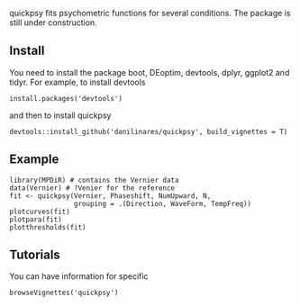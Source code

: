 <!-- README.md is generated from README.Rmd. Please edit that file -->



quickpsy fits psychometric functions for several conditions. The package is still under construction.

Install
-------

You need to install the package boot, DEoptim, devtools, dplyr, ggplot2 and tidyr. For example, to install devtools

``` {.r}
install.packages('devtools')
```

and then to install quickpsy

``` {.r}
devtools::install_github('danilinares/quickpsy', build_vignettes = T)
```

Example
-------

``` {.r}
library(MPDiR) # contains the Vernier data
data(Vernier) # ?Venier for the reference
fit <- quickpsy(Vernier, Phaseshift, NumUpward, N,
                grouping = .(Direction, WaveForm, TempFreq))
plotcurves(fit)
plotpara(fit)
plotthresholds(fit)
```

Tutorials
---------

You can have information for specific

``` {.r}
browseVignettes('quickpsy')
```
